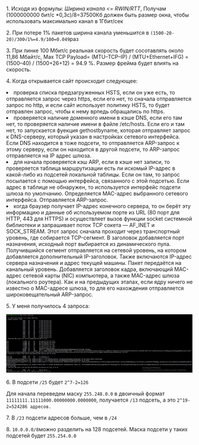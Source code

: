 <p>1. Исходя из формулы: <i>Ширина канала <= RWIN/RTT</i>, Получам (1000000000 бит/с *0,3с)/8=37500Кб должен быть размер окна, чтобы использовать максимально канал в 1Гбит/сек</p>
<p>2. При потере 1% пакетов ширина канала уменьшится в <code>(1500-20-20)/300√1%=4.9/100=0.049</code>раз</p>
<p>3. При линке 100 Мбит/с реальная скорость будет сосотавлять около 11,86 Мбайт/с, Max TCP Payload= (MTU–TCP–IP) / (MTU+Ethernet+IFG) = (1500–40) / (1500+26+12) = 94.9 %. Размер фрейма будет влиять на скорость.</p>
<p>4. Когда открывается сайт происходит следующее:</p>
<li>проверка списка предзагруженных HSTS, если он уже есть, то отправляется запрос через https, если его нет, то сначала отправляется запрос по http, и если сайт использует политику HSTS, то будет отправлен запрос, чтобы к нему врпедь обращались по https.</li>
<li>проверяется наличие доменного имени в кэше DNS, если его там нет, то проверяется наличие имени в файле /etc/hosts. Если его и там нет, то запускается фуекция gethostbyname, которая отправляет запрос к DNS-серверу, который указан в настройках сетевого интерфейса. Если DNS находится в тоже подсети, то отправляется ARP-запрос к этому серверу, если он находится в другой подсети, то ARP-запрос отправляется на IP адрес шлюза.</li>
<li>для начала проверяется кэш ARP, если в кэше нет записи, то проверяется таблица маршрутизации есть ли искомый IP-адрес в какой-либо из подсетей локальной таблицы. Если он там, то запрос посылается с помощью интерфейса, связанного с этой подсетью. Если адрес в таблице не обнаружен, то используется интерфейс подсети шлюза по умолчанию. Определяется MAC-адрес выбранного сетевого интерфейса. Отправляется ARP-запрос.</li>
<li>когда браузер получает IP-адрес конечного сервера, то он берёт эту информацию и данные об используемом порте из URL (80 порт для HTTP, 443 для HTTPS) и осуществляет вызов функции socket системной библиотеки и запрашивает поток TCP сокета — AF_INET и SOCK_STREAM. Этот запрос сначала проходит через транспортный уровень, где собирается TCP-сегмент. В заголовок добавляется порт назначения, исходный порт выбирается из динамического пула. Получившийся сегмент отправляется на сетевой уровень, на котором добавляется дополнительный IP-заголовок. Также включаются IP-адрес сервера назначения и адрес текущей машины. Пакет передаётся на канальный уровень. Добавляется заголовок кадра, включающий MAC-адрес сетевой карты (NIC) компьютера, а также MAC-адрес шлюза (локального роутера). Как и на предыдущих этапах, если ядру ничего не известно о MAC-адресе шлюза, то для его нахождения отправляется широковещательный ARP-запрос.</li>
<p>5. У меня получилось 4 запроса:</p>
<img src="../03-sysadmin-07-net/img/ss7.JPG">
<p>6. В подсети <code>/25</code> будет <code>2^7-2=126</code></p>
<p>Для начала переведем маску <code>255.248.0.0</code> в двоичный формат <code>11111111.11111000.00000000.0000000</code>, получается <code>/13</code> подсеть, а это <code>2^19-2=524286 адресов.</code></p>
<p>7. В <code>/23</code> подсети адресов больше, чем в <code>/24</code></p>
<p>8. <code>10.0.0.0/8</code>можно разделить на 128 подсетей. Маска подсети у таких подсетей будет <code>255.254.0.0
</code></p>
